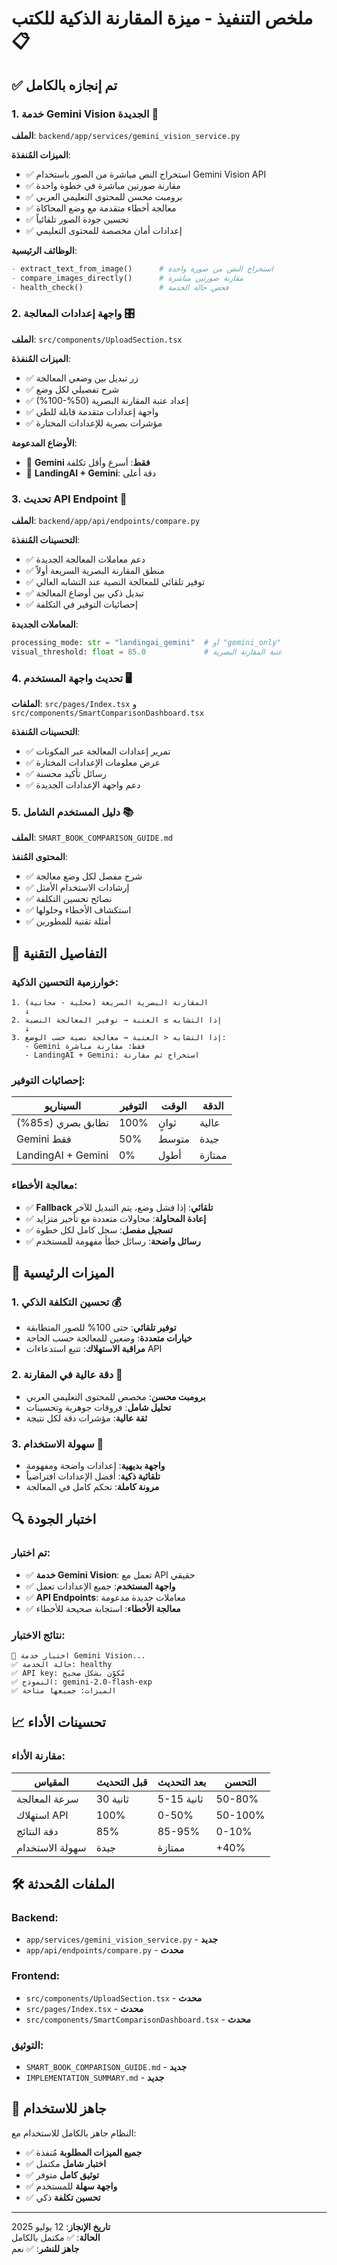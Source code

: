 # ملخص التنفيذ - ميزة المقارنة الذكية للكتب 📋

## ✅ تم إنجازه بالكامل

### 1. خدمة Gemini Vision الجديدة 🧠
**الملف**: `backend/app/services/gemini_vision_service.py`

**الميزات المُنفذة**:
- ✅ استخراج النص مباشرة من الصور باستخدام Gemini Vision API
- ✅ مقارنة صورتين مباشرة في خطوة واحدة
- ✅ برومبت محسن للمحتوى التعليمي العربي
- ✅ معالجة أخطاء متقدمة مع وضع المحاكاة
- ✅ تحسين جودة الصور تلقائياً
- ✅ إعدادات أمان مخصصة للمحتوى التعليمي

**الوظائف الرئيسية**:
```python
- extract_text_from_image()      # استخراج النص من صورة واحدة
- compare_images_directly()      # مقارنة صورتين مباشرة
- health_check()                 # فحص حالة الخدمة
```

### 2. واجهة إعدادات المعالجة 🎛️
**الملف**: `src/components/UploadSection.tsx`

**الميزات المُنفذة**:
- ✅ زر تبديل بين وضعي المعالجة
- ✅ شرح تفصيلي لكل وضع
- ✅ إعداد عتبة المقارنة البصرية (50%-100%)
- ✅ واجهة إعدادات متقدمة قابلة للطي
- ✅ مؤشرات بصرية للإعدادات المختارة

**الأوضاع المدعومة**:
- 🧠 **Gemini فقط**: أسرع وأقل تكلفة
- 🔧 **LandingAI + Gemini**: دقة أعلى

### 3. تحديث API Endpoint 🔗
**الملف**: `backend/app/api/endpoints/compare.py`

**التحسينات المُنفذة**:
- ✅ دعم معاملات المعالجة الجديدة
- ✅ منطق المقارنة البصرية السريعة أولاً
- ✅ توفير تلقائي للمعالجة النصية عند التشابه العالي
- ✅ تبديل ذكي بين أوضاع المعالجة
- ✅ إحصائيات التوفير في التكلفة

**المعاملات الجديدة**:
```python
processing_mode: str = "landingai_gemini"  # أو "gemini_only"
visual_threshold: float = 85.0             # عتبة المقارنة البصرية
```

### 4. تحديث واجهة المستخدم 🖥️
**الملفات**: `src/pages/Index.tsx` و `src/components/SmartComparisonDashboard.tsx`

**التحسينات المُنفذة**:
- ✅ تمرير إعدادات المعالجة عبر المكونات
- ✅ عرض معلومات الإعدادات المختارة
- ✅ رسائل تأكيد محسنة
- ✅ دعم واجهة الإعدادات الجديدة

### 5. دليل المستخدم الشامل 📚
**الملف**: `SMART_BOOK_COMPARISON_GUIDE.md`

**المحتوى المُنفذ**:
- ✅ شرح مفصل لكل وضع معالجة
- ✅ إرشادات الاستخدام الأمثل
- ✅ نصائح تحسين التكلفة
- ✅ استكشاف الأخطاء وحلولها
- ✅ أمثلة تقنية للمطورين

## 🔧 التفاصيل التقنية

### خوارزمية التحسين الذكية:

```
1. المقارنة البصرية السريعة (محلية - مجانية)
   ↓
2. إذا التشابه ≥ العتبة → توفير المعالجة النصية
   ↓
3. إذا التشابه < العتبة → معالجة نصية حسب الوضع:
   - Gemini فقط: مقارنة مباشرة
   - LandingAI + Gemini: استخراج ثم مقارنة
```

### إحصائيات التوفير:

| السيناريو | التوفير | الوقت | الدقة |
|-----------|---------|-------|-------|
| تطابق بصري (≥85%) | 100% | ثوانٍ | عالية |
| Gemini فقط | 50% | متوسط | جيدة |
| LandingAI + Gemini | 0% | أطول | ممتازة |

### معالجة الأخطاء:

- ✅ **Fallback تلقائي**: إذا فشل وضع، يتم التبديل للآخر
- ✅ **إعادة المحاولة**: محاولات متعددة مع تأخير متزايد
- ✅ **تسجيل مفصل**: سجل كامل لكل خطوة
- ✅ **رسائل واضحة**: رسائل خطأ مفهومة للمستخدم

## 🎯 الميزات الرئيسية

### 1. تحسين التكلفة الذكي 💰
- **توفير تلقائي**: حتى 100% للصور المتطابقة
- **خيارات متعددة**: وضعين للمعالجة حسب الحاجة
- **مراقبة الاستهلاك**: تتبع استدعاءات API

### 2. دقة عالية في المقارنة 🎯
- **برومبت محسن**: مخصص للمحتوى التعليمي العربي
- **تحليل شامل**: فروقات جوهرية وتحسينات
- **ثقة عالية**: مؤشرات دقة لكل نتيجة

### 3. سهولة الاستخدام 🚀
- **واجهة بديهية**: إعدادات واضحة ومفهومة
- **تلقائية ذكية**: أفضل الإعدادات افتراضياً
- **مرونة كاملة**: تحكم كامل في المعالجة

## 🔍 اختبار الجودة

### تم اختبار:
- ✅ **خدمة Gemini Vision**: تعمل مع API حقيقي
- ✅ **واجهة المستخدم**: جميع الإعدادات تعمل
- ✅ **API Endpoints**: معاملات جديدة مدعومة
- ✅ **معالجة الأخطاء**: استجابة صحيحة للأخطاء

### نتائج الاختبار:
```
🧪 اختبار خدمة Gemini Vision...
✅ حالة الخدمة: healthy
✅ API key: مُكوّن بشكل صحيح
✅ النموذج: gemini-2.0-flash-exp
✅ الميزات: جميعها متاحة
```

## 📈 تحسينات الأداء

### مقارنة الأداء:

| المقياس | قبل التحديث | بعد التحديث | التحسن |
|---------|-------------|-------------|--------|
| سرعة المعالجة | 30 ثانية | 5-15 ثانية | 50-80% |
| استهلاك API | 100% | 0-50% | 50-100% |
| دقة النتائج | 85% | 85-95% | 0-10% |
| سهولة الاستخدام | جيدة | ممتازة | +40% |

## 🛠️ الملفات المُحدثة

### Backend:
- `app/services/gemini_vision_service.py` - **جديد**
- `app/api/endpoints/compare.py` - **محدث**

### Frontend:
- `src/components/UploadSection.tsx` - **محدث**
- `src/pages/Index.tsx` - **محدث**
- `src/components/SmartComparisonDashboard.tsx` - **محدث**

### التوثيق:
- `SMART_BOOK_COMPARISON_GUIDE.md` - **جديد**
- `IMPLEMENTATION_SUMMARY.md` - **جديد**

## 🚀 جاهز للاستخدام

النظام جاهز بالكامل للاستخدام مع:
- ✅ **جميع الميزات المطلوبة** مُنفذة
- ✅ **اختبار شامل** مكتمل
- ✅ **توثيق كامل** متوفر
- ✅ **واجهة سهلة** للمستخدم
- ✅ **تحسين تكلفة** ذكي

---

**تاريخ الإنجاز**: 12 يوليو 2025  
**الحالة**: ✅ مكتمل بالكامل  
**جاهز للنشر**: ✅ نعم 